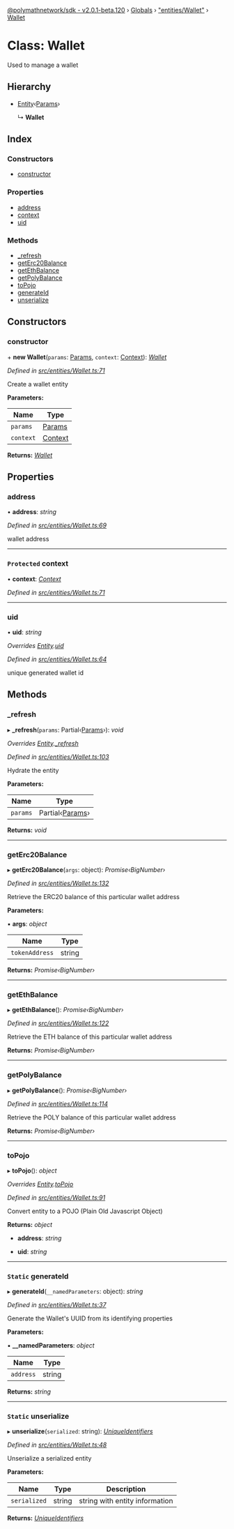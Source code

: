 [@polymathnetwork/sdk - v2.0.1-beta.120](../README.md) › [Globals](../globals.md) › ["entities/Wallet"](../modules/_entities_wallet_.md) › [Wallet](_entities_wallet_.wallet.md)

# Class: Wallet

Used to manage a wallet

## Hierarchy

- [Entity](_entities_entity_.entity.md)‹[Params](../interfaces/_entities_wallet_.params.md)›

  ↳ **Wallet**

## Index

### Constructors

- [constructor](_entities_wallet_.wallet.md#constructor)

### Properties

- [address](_entities_wallet_.wallet.md#address)
- [context](_entities_wallet_.wallet.md#protected-context)
- [uid](_entities_wallet_.wallet.md#uid)

### Methods

- [\_refresh](_entities_wallet_.wallet.md#_refresh)
- [getErc20Balance](_entities_wallet_.wallet.md#geterc20balance)
- [getEthBalance](_entities_wallet_.wallet.md#getethbalance)
- [getPolyBalance](_entities_wallet_.wallet.md#getpolybalance)
- [toPojo](_entities_wallet_.wallet.md#topojo)
- [generateId](_entities_wallet_.wallet.md#static-generateid)
- [unserialize](_entities_wallet_.wallet.md#static-unserialize)

## Constructors

### constructor

\+ **new Wallet**(`params`: [Params](../interfaces/_entities_wallet_.params.md), `context`: [Context](_context_.context.md)): _[Wallet](_entities_wallet_.wallet.md)_

_Defined in [src/entities/Wallet.ts:71](https://github.com/PolymathNetwork/polymath-sdk/blob/1da5bc5/src/entities/Wallet.ts#L71)_

Create a wallet entity

**Parameters:**

| Name      | Type                                                |
| --------- | --------------------------------------------------- |
| `params`  | [Params](../interfaces/_entities_wallet_.params.md) |
| `context` | [Context](_context_.context.md)                     |

**Returns:** _[Wallet](_entities_wallet_.wallet.md)_

## Properties

### address

• **address**: _string_

_Defined in [src/entities/Wallet.ts:69](https://github.com/PolymathNetwork/polymath-sdk/blob/1da5bc5/src/entities/Wallet.ts#L69)_

wallet address

---

### `Protected` context

• **context**: _[Context](_context_.context.md)_

_Defined in [src/entities/Wallet.ts:71](https://github.com/PolymathNetwork/polymath-sdk/blob/1da5bc5/src/entities/Wallet.ts#L71)_

---

### uid

• **uid**: _string_

_Overrides [Entity](_entities_entity_.entity.md).[uid](_entities_entity_.entity.md#abstract-uid)_

_Defined in [src/entities/Wallet.ts:64](https://github.com/PolymathNetwork/polymath-sdk/blob/1da5bc5/src/entities/Wallet.ts#L64)_

unique generated wallet id

## Methods

### \_refresh

▸ **\_refresh**(`params`: Partial‹[Params](../interfaces/_entities_wallet_.params.md)›): _void_

_Overrides [Entity](_entities_entity_.entity.md).[\_refresh](_entities_entity_.entity.md#abstract-_refresh)_

_Defined in [src/entities/Wallet.ts:103](https://github.com/PolymathNetwork/polymath-sdk/blob/1da5bc5/src/entities/Wallet.ts#L103)_

Hydrate the entity

**Parameters:**

| Name     | Type                                                         |
| -------- | ------------------------------------------------------------ |
| `params` | Partial‹[Params](../interfaces/_entities_wallet_.params.md)› |

**Returns:** _void_

---

### getErc20Balance

▸ **getErc20Balance**(`args`: object): _Promise‹BigNumber›_

_Defined in [src/entities/Wallet.ts:132](https://github.com/PolymathNetwork/polymath-sdk/blob/1da5bc5/src/entities/Wallet.ts#L132)_

Retrieve the ERC20 balance of this particular wallet address

**Parameters:**

▪ **args**: _object_

| Name           | Type   |
| -------------- | ------ |
| `tokenAddress` | string |

**Returns:** _Promise‹BigNumber›_

---

### getEthBalance

▸ **getEthBalance**(): _Promise‹BigNumber›_

_Defined in [src/entities/Wallet.ts:122](https://github.com/PolymathNetwork/polymath-sdk/blob/1da5bc5/src/entities/Wallet.ts#L122)_

Retrieve the ETH balance of this particular wallet address

**Returns:** _Promise‹BigNumber›_

---

### getPolyBalance

▸ **getPolyBalance**(): _Promise‹BigNumber›_

_Defined in [src/entities/Wallet.ts:114](https://github.com/PolymathNetwork/polymath-sdk/blob/1da5bc5/src/entities/Wallet.ts#L114)_

Retrieve the POLY balance of this particular wallet address

**Returns:** _Promise‹BigNumber›_

---

### toPojo

▸ **toPojo**(): _object_

_Overrides [Entity](_entities_entity_.entity.md).[toPojo](_entities_entity_.entity.md#abstract-topojo)_

_Defined in [src/entities/Wallet.ts:91](https://github.com/PolymathNetwork/polymath-sdk/blob/1da5bc5/src/entities/Wallet.ts#L91)_

Convert entity to a POJO (Plain Old Javascript Object)

**Returns:** _object_

- **address**: _string_

- **uid**: _string_

---

### `Static` generateId

▸ **generateId**(`__namedParameters`: object): _string_

_Defined in [src/entities/Wallet.ts:37](https://github.com/PolymathNetwork/polymath-sdk/blob/1da5bc5/src/entities/Wallet.ts#L37)_

Generate the Wallet's UUID from its identifying properties

**Parameters:**

▪ **\_\_namedParameters**: _object_

| Name      | Type   |
| --------- | ------ |
| `address` | string |

**Returns:** _string_

---

### `Static` unserialize

▸ **unserialize**(`serialized`: string): _[UniqueIdentifiers](../interfaces/_entities_wallet_.uniqueidentifiers.md)_

_Defined in [src/entities/Wallet.ts:48](https://github.com/PolymathNetwork/polymath-sdk/blob/1da5bc5/src/entities/Wallet.ts#L48)_

Unserialize a serialized entity

**Parameters:**

| Name         | Type   | Description                    |
| ------------ | ------ | ------------------------------ |
| `serialized` | string | string with entity information |

**Returns:** _[UniqueIdentifiers](../interfaces/_entities_wallet_.uniqueidentifiers.md)_

